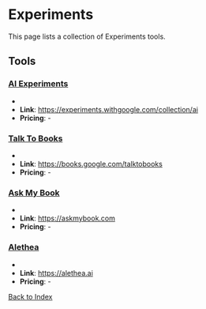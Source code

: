 # Experiments

This page lists a collection of Experiments tools.

## Tools

### [AI Experiments](https://experiments.withgoogle.com/collection/ai)
-
- **Link**: https://experiments.withgoogle.com/collection/ai
- **Pricing**: -

### [Talk To Books](https://books.google.com/talktobooks)
-
- **Link**: https://books.google.com/talktobooks
- **Pricing**: -

### [Ask My Book](https://askmybook.com)
-
- **Link**: https://askmybook.com
- **Pricing**: -

### [Alethea](https://alethea.ai)
-
- **Link**: https://alethea.ai
- **Pricing**: -


[Back to Index](././README.MD)